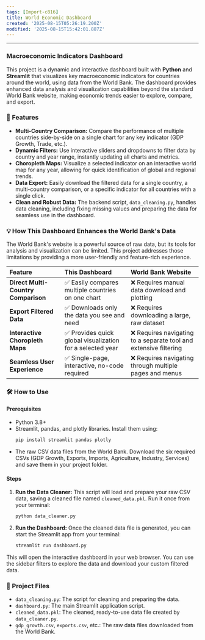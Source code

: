 ```yaml
---
tags: [Import-c816]
title: World Economic Dashboard
created: '2025-08-15T05:26:19.200Z'
modified: '2025-08-15T15:42:01.887Z'
---
```


-----

### Macroeconomic Indicators Dashboard

This project is a dynamic and interactive dashboard built with **Python** and **Streamlit** that visualizes key macroeconomic indicators for countries around the world, using data from the World Bank. The dashboard provides enhanced data analysis and visualization capabilities beyond the standard World Bank website, making economic trends easier to explore, compare, and export.

### 🚀 Features

  * **Multi-Country Comparison:** Compare the performance of multiple countries side-by-side on a single chart for any key indicator (GDP Growth, Trade, etc.).
  * **Dynamic Filters:** Use interactive sliders and dropdowns to filter data by country and year range, instantly updating all charts and metrics.
  * **Choropleth Maps:** Visualize a selected indicator on an interactive world map for any year, allowing for quick identification of global and regional trends.
  * **Data Export:** Easily download the filtered data for a single country, a multi-country comparison, or a specific indicator for all countries with a single click.
  * **Clean and Robust Data:** The backend script, `data_cleaning.py`, handles data cleaning, including fixing missing values and preparing the data for seamless use in the dashboard.

### 💡 How This Dashboard Enhances the World Bank's Data

The World Bank's website is a powerful source of raw data, but its tools for analysis and visualization can be limited. This project addresses those limitations by providing a more user-friendly and feature-rich experience.

| Feature | This Dashboard | World Bank Website |
| :--- | :--- | :--- |
| **Direct Multi-Country Comparison** | ✅ Easily compares multiple countries on one chart | ❌ Requires manual data download and plotting |
| **Export Filtered Data** | ✅ Downloads only the data you see and need | ❌ Requires downloading a large, raw dataset |
| **Interactive Choropleth Maps** | ✅ Provides quick global visualization for a selected year | ❌ Requires navigating to a separate tool and extensive filtering |
| **Seamless User Experience** | ✅ Single-page, interactive, no-code required | ❌ Requires navigating through multiple pages and menus |

### 🛠️ How to Use

#### Prerequisites

  * Python 3.8+
  * Streamlit, pandas, and plotly libraries. Install them using:
    ```bash
    pip install streamlit pandas plotly
    ```
  * The raw CSV data files from the World Bank. Download the six required CSVs (GDP Growth, Exports, Imports, Agriculture, Industry, Services) and save them in your project folder.

#### Steps

1.  **Run the Data Cleaner:** This script will load and prepare your raw CSV data, saving a cleaned file named `cleaned_data.pkl`. Run it once from your terminal:

    ```bash
    python data_cleaner.py
    ```

2.  **Run the Dashboard:** Once the cleaned data file is generated, you can start the Streamlit app from your terminal:

    ```bash
    streamlit run dashboard.py
    ```

This will open the interactive dashboard in your web browser. You can use the sidebar filters to explore the data and download your custom filtered data.

### 📄 Project Files

  * `data_cleaning.py`: The script for cleaning and preparing the data.
  * `dashboard.py`: The main Streamlit application script.
  * `cleaned_data.pkl`: The cleaned, ready-to-use data file created by `data_cleaner.py`.
  * `gdp_growth.csv`, `exports.csv`, etc.: The raw data files downloaded from the World Bank.
